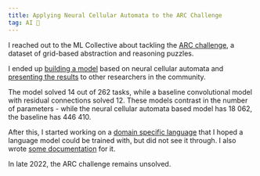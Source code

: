 ```yaml
---
title: Applying Neural Cellular Automata to the ARC Challenge
tag: AI 🤖
---
```


I reached out to the ML Collective about tackling the [ARC challenge](https://github.com/fchollet/ARC), a dataset of grid-based abstraction and reasoning puzzles.

I ended up [building a model](https://drive.google.com/file/d/19DUwnEdZmpVfE7CPbdoOyfkrqKl--HhM/view?usp=sharing) based on neural cellular automata and [presenting the results](https://docs.google.com/presentation/d/132JpBFTwP3vKHPBXb60mPfS2U9jVKQleSZ-oesHJh8Y/edit?usp=sharing) to other researchers in the community.

The model solved 14 out of 262 tasks, while a baseline convolutional model with residual connections solved 12.
These models contrast in the number of parameters - while the neural cellular automata based model has 18 062, the baseline has 446 410.

After this, I started working on a [domain specific language](https://github.com/marcospgp/abstraction-and-reasoning) that I hoped a language model could be trained with, but did not see it through. I also wrote [some documentation](https://docs.google.com/document/d/1aUkZLC7U7QMj2LMAuh8fhUc_NS-SV9_x4YsxXGJQqGc/edit?usp=sharing) for it.

In late 2022, the ARC challenge remains unsolved.
